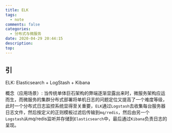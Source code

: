 ```yaml
---
title: ELK
tags:
  - note
comments: false
categories:
  - 分布式与微服务
date: 2020-04-29 20:44:15
description:
top:
---
```


## 引

ELK: Elasticsearch + LogStash + Kibana

概念（应用场景）: 当传统单体巨石架构的弊端逐渐显露出来时，微服务架构应运而生，而微服务的集群分布式部署将单机日志的问题定位又提高了一个难度等级，此时一个分布式日志监控系统显得至关重要，`ELK`通过`Logstash`去收集每台服务器日志文件，然后按定义的正则模板过滤后传输到`mq/redis`，然后由另一个`Logstash`从mq/redis监听并存储到`Elasticsearch`中，最后通过`Kibana`负责日志的呈现。

